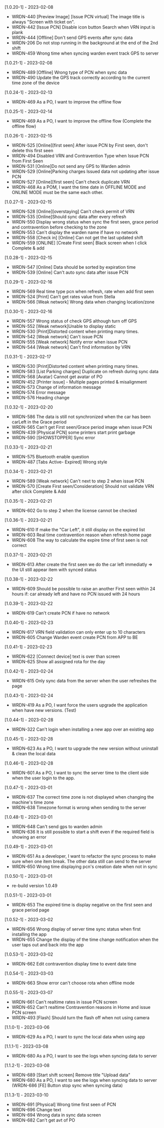 [1.0.20-1] - 2023-02-08

- WRDN-440 [Preview Image] [Issue PCN virtual] The image title is always "Screen with ticket on".
- WRDN-442 [Issue PCN] Disable icon button Search when VRN input is plank
- WRDN-444 [Offline] Don't send GPS events after sync data
- WRDN-206 Do not stop running in the background at the end of the 2nd shift
- WRDN-459 Wrong time when syncing warden event track GPS to server

[1.0.21-1] - 2023-02-08

- WRDN-489 [Offline] Wrong type of PCN when sync data
- WRDN-490 Update the GPS track correctly according to the current time zone of the device

[1.0.24-1] - 2023-02-13

- WRDN-469 As a PO, I want to improve the offline flow

[1.0.25-1] - 2023-02-14

- WRDN-469 As a PO, I want to improve the offline flow (Complete the offline flow)

[1.0.26-1] - 2023-02-15

- WRDN-525 [Online][first seen] After issue PCN by First seen, don't delete this first seen
- WRDN-494 Disabled VRN and Contravention Type when Issue PCN from First Seen
- WRDN-531 [Online]Do not send any GPS to Warden admin
- WRDN-529 [Online]Parking charges Issued data not updating after issue PCN
- WRDN-527 [Online][first seen] Can't check duplicate VRN
- WRDN-468 As a POM, I want the time date in OFFLINE MODE and ONLINE MODE must be the same each other.

[1.0.27-1] - 2023-02-15

- WRDN-528 [Online][overstaying] Can't check permit of VRN
- WRDN-535 [Online]Should sync data after every refresh
- WRDN-550 Display wrong status when sync the first seen, grace period and contravention before checking to the zone
- WRDN-553 Can't display the warden name if have no network
- WRDN-558 [Check in] [Online] Can not get the last updated shift
- WRDN-559 [ONLINE] [Create First seen] Black screen when I click Complete & add

[1.0.28-1] - 2023-02-15

- WRDN-547 [Online] Data should be sorted by expiration time
- WRDN-539 [Online] Can't auto sync data after issue PCN

[1.0.29-1] - 2023-02-16

- WRDN-569 Real time type pcn when refresh, rate when add first seen
- WRDN-524 [Print] Can't get rates value from Stella
- WRDN-566 [Weak network] Wrong data when changing location/zone

[1.0.30-1] - 2023-02-16

- WRDN-557 Wrong status of check GPS although turn off GPS
- WRDN-552 [Weak network]Unable to display static
- WRDN-530 [Print]Distorted content when printing many times.
- WRDN-542 [Weak network] Can't issue PCN
- WRDN-555 [Weak network] Notify error when issue PCN
- WRDN-544 [Weak network] Can't find information by VRN

[1.0.31-1] - 2023-02-17

- WRDN-530 [Print]Distorted content when printing many times.
- WRDN-583 [List Parking charges] Duplicate on refresh during sync data
- WRDN-568 [Avatar] Cannot get avatar of PO
- WRDN-452 [Printer issue] - Multiple pages printed & misalignment
- WRDN-573 Change of information message
- WRDN-574 Error message
- WRDN-576 Heading change

[1.0.32-1] - 2023-02-20

- WRDN-586 The data is still not synchronized when the car has been carLeft in the Grace period
- WRDN-565 Can't get First seen/Grace period image when issue PCN
- WRDN-439 [Physical PCN] some printers start print garbage
- WRDN-590 [SHOWSTOPPER] Sync error

[1.0.33-1] - 2023-02-21

- WRDN-575 Bluetooth enable question
- WRDN-487 [Tabs Active- Expired] Wrong style

[1.0.34-1] - 2023-02-21

- WRDN-589 [Weak network] Can't next to step 2 when issue PCN
- WRDN-570 [Create First seen/Consideration] Should not validate VRN after click Complete & Add

[1.0.35-1] - 2023-02-21

- WRDN-602 Go to step 2 when the license cannot be checked

[1.0.36-1] - 2023-02-21

- WRDN-610 If make the "Car Left", it still display on the expired list
- WRDN-603 Real time contravention reason when refresh home page
- WRDN-608 The way to calculate the expire time of first seen is not correct

[1.0.37-1] - 2023-02-21

- WRDN-613 After create the first seen we do the car left immediatly => the UI still appear item with synced status

[1.0.38-1] - 2023-02-22

- WRDN-609 Should be possible to raise an another First seen within 24 hours if: car already left and have no PCN issued with 24 hours

[1.0.39-1] - 2023-02-22

- WRDN-619 Can't create PCN if have no network

[1.0.40-1] - 2023-02-23

- WRDN-617 VRN field validation can only enter up to 10 characters
- WRDN-605 Change Warden event create PCN from APP to BE

[1.0.41-1] - 2023-02-23

- WRDN-622 [Connect device] text is over than screen
- WRDN-625 Show all assigned rota for the day

[1.0.42-1] - 2023-02-24

- WRDN-615 Only sync data from the server when the user refreshes the page

[1.0.43-1] - 2023-02-24

- WRDN-419 As a PO, I want force the users upgrade the application when have new versions. (Test)

[1.0.44-1] - 2023-02-28

- WRDN-322 Can't login when installing a new app over an existing app

[1.0.45-1] - 2023-02-28

- WRDN-623 As a PO, I want to upgrade the new version without uninstall & clean the local data

[1.0.46-1] - 2023-02-28

- WRDN-601 As a PO, I want to sync the server time to the client side when the user login to the app.

[1.0.47-1] - 2023-03-01

- WRDN-637 The correct time zone is not displayed when changing the machine's time zone
- WRDN-638 Timezone format is wrong when sending to the server

[1.0.48-1] - 2023-03-01

- WRDN-648 Can't send gps to warden admin
- WRDN-636 It is still possible to start a shift even if the required field is showing an error

[1.0.49-1] - 2023-03-01

- WRDN-651 As a developer, I want to refactor the sync process to make sure when one item break. The other data still can send to the server
- WRDN-650 Wrong time displaying pcn's creation date when not in sync

[1.0.50-1] - 2023-03-01

- re-build version 1.0.49

[1.0.51-1] - 2023-03-01

- WRDN-653 The expired time is display negative on the first seen and grace period page

[1.0.52-1] - 2023-03-02

- WRDN-656 Wrong display of server time sync status when first installing the app
- WRDN-655 Change the display of the time change notification when the user taps out and back into the app

[1.0.53-1] - 2023-03-02

- WRDN-662 Edit contravention display time to event date time

[1.0.54-1] - 2023-03-03

- WRDN-663 Show error can't choose rota when offline mode

[1.0.55-1] - 2023-03-07

- WRDN-661 Can't realtime rates in issue PCN screen
- WRDN-652 Can't realtime Contravention reasons in Home and issue PCN screen
- WRDN-493 [Flash] Should turn the flash off when not using camera

[1.1.0-1] - 2023-03-06

- WRDN-629 As a PO, I want to sync the local data when using app

[1.1.1-1] - 2023-03-08

- WRDN-680 As a PO, I want to see the logs when syncing data to server

[1.1.2-1] - 2023-03-08

- WRDN-689 [Start shift screen] Remove title "Upload data"
- WRDN-680 As a PO, I want to see the logs when syncing data to server (WRDN-686 [FE] Button stop sync when syncing data)

[1.1.3-1] - 2023-03-10

- WRDN-691 [Physical] Wrong time first seen of PCN
- WRDN-696 Change text
- WRDN-694 Wrong data in sync data screen
- WRDN-682 Can't get avt of PO

